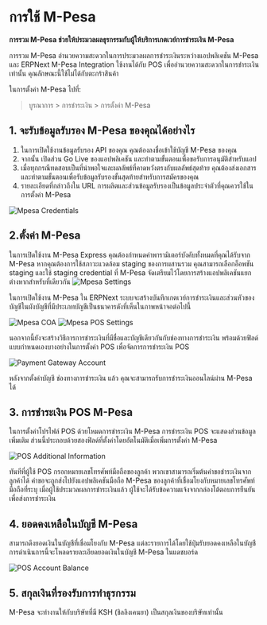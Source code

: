 <!-- add-breadcrumbs -->
# การใช้ M-Pesa

**การรวม M-Pesa ช่วยให้ประมวลผลธุรกรรมกับผู้ให้บริการเกตเวย์การชำระเงิน M-Pesa**

การรวม M-Pesa อำนวยความสะดวกในการประมวลผลการชำระเงินระหว่างแอปพลิเคชัน M-Pesa และ ERPNext M-Pesa Integration ใช้งานได้กับ POS เพื่ออำนวยความสะดวกในการชำระเงินเท่านั้น คุณลักษณะนี้ใช้ไม่ได้กับตะกร้าสินค้า

ในการตั้งค่า M-Pesa ไปที่:
> บูรณาการ > การชำระเงิน > การตั้งค่า M-Pesa

## 1. จะรับข้อมูลรับรอง M-Pesa ของคุณได้อย่างไร
1. ในการเปิดใช้งานข้อมูลรับรอง API ของคุณ คุณต้องลงชื่อเข้าใช้บัญชี M-Pesa ของคุณ
2. จากนั้น เปิดส่วน Go Live ของแอปพลิเคชัน และทำตามขั้นตอนเพื่อขอรับการอนุมัติสำหรับแอป
3. เมื่อทุกกรณีทดสอบเป็นที่น่าพอใจและผลลัพธ์ที่คาดหวังตรงกับผลลัพธ์สุดท้าย คุณต้องส่งเอกสารและทำตามขั้นตอนเพื่อรับข้อมูลรับรองขั้นสุดท้ายสำหรับการสมัครของคุณ
4. รายละเอียดที่กล่าวถึงใน URL การผลิตและส่วนข้อมูลรับรองเป็นข้อมูลประจำตัวที่คุณควรใช้ในการตั้งค่า M-Pesa

<img class="screenshot" alt="Mpesa Credentials" src="{{docs_base_url}}/assets/img/setup/integrations/mpesa_credentials.png">


## 2.ตั้งค่า M-Pesa

ในการเปิดใช้งาน M-Pesa Express คุณต้องกำหนดค่าพารามิเตอร์บังคับทั้งหมดที่คุณได้รับจาก M-Pesa หากคุณต้องการใช้สภาวะแวดล้อม staging ของการผสานรวม คุณสามารถเลือกอ็อพชัน staging และใช้ staging credential ที่ M-Pesa จัดเตรียมไว้โดยการสร้างแอปพลิเคชันแยกต่างหากสำหรับที่เดียวกัน
<img class="screenshot" alt="Mpesa Settings" src="{{docs_base_url}}/assets/img/setup/integrations/mpesa_settings.png">

ในการเปิดใช้งาน M-Pesa ใน ERPNext ระบบจะสร้างบันทึกเกตเวย์การชำระเงินและส่วนหัวของบัญชีในผังบัญชีที่มีประเภทบัญชีเป็นธนาคารดังที่เห็นในภาพหน้าจอต่อไปนี้

<img class="screenshot" alt="Mpesa COA" src="{{docs_base_url}}/assets/img/setup/integrations/mpesa_coa.png">

<img class="screenshot" alt="Mpesa POS Settings" src="{{docs_base_url}}/assets/img/setup/integrations/mpesa_pos_settings.png">

นอกจากนี้ยังจะสร้างวิธีการการชำระเงินที่มีชื่อและบัญชีเดียวกันกับช่องทางการชำระเงิน พร้อมด้วยฟิลด์แบบกำหนดเองบางอย่างในการตั้งค่า POS เพื่อจัดการการชำระเงิน POS

<img class="screenshot" alt="Payment Gateway Account" src="{{docs_base_url}}/assets/img/setup/integrations/payment_gateway_account_mpesa.png">

หลังจากตั้งค่าบัญชี ช่องทางการชำระเงิน แล้ว คุณจะสามารถรับการชำระเงินออนไลน์ผ่าน M-Pesa ได้


## 3. การชำระเงิน POS M-Pesa

ในการตั้งค่าโปรไฟล์ POS ด้วยโหมดการชำระเงิน M-Pesa การชำระเงิน POS จะแสดงส่วนข้อมูลเพิ่มเติม ส่วนนี้ประกอบด้วยสองฟิลด์ที่ตั้งค่าโดยอัตโนมัติเมื่อเพิ่มการตั้งค่า M-Pesa

<img class="screenshot" alt="POS Additional Information" src="{{docs_base_url}}/assets/img/setup/integrations/additional-information.png">

ทันทีที่ผู้ใช้ POS กรอกหมายเลขโทรศัพท์มือถือของลูกค้า พวกเขาสามารถเริ่มต้นคำขอชำระเงินจากลูกค้าได้ คำขอจะถูกส่งไปยังแอปพลิเคชันมือถือ M-Pesa ของลูกค้าที่เชื่อมโยงกับหมายเลขโทรศัพท์มือถือที่ระบุ เมื่อผู้ใช้ประมวลผลการชำระเงินแล้ว ผู้ใช้จะได้รับข้อความแจ้งจากกล่องโต้ตอบการยืนยันเพื่อส่งการชำระเงิน

## 4. ยอดคงเหลือในบัญชี M-Pesa

สามารถดึงยอดเงินในบัญชีที่เชื่อมโยงกับ M-Pesa แต่ละรายการได้โดยใช้ปุ่มรับยอดคงเหลือในบัญชี การดำเนินการนี้จะโหลดรายละเอียดยอดเงินในบัญชี M-Pesa ในแดชบอร์ด

<img class="screenshot" alt="POS Account Balance" src="{{docs_base_url}}/assets/img/setup/integrations/mpesa_account_balance.png">


## 5. สกุลเงินที่รองรับการทำธุรกรรม

M-Pesa จะทำงานให้กับบริษัทที่มี KSH (ชิลลิงเคนยา) เป็นสกุลเงินของบริษัทเท่านั้น
